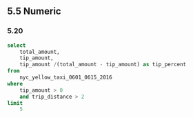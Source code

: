 ## 5.5 Numeric

### 5.20

```sql
select
    total_amount,
    tip_amount,
    tip_amount /(total_amount - tip_amount) as tip_percent
from
    nyc_yellow_taxi_0601_0615_2016
where
    tip_amount > 0
    and trip_distance > 2
limit
    5
```